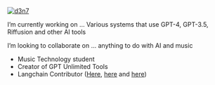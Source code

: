 [![d3n7](https://user-images.githubusercontent.com/29033313/234086809-92463b47-7c4c-4ada-a5dd-befc5711e710.gif)](https://github.com/d3n7/d3n7/blob/main/README.md)


I’m currently working on ...
Various systems that use GPT-4, GPT-3.5, Riffusion and other AI tools

I’m looking to collaborate on ... anything to do with AI and music

- Music Technology student
- Creator of GPT Unlimited Tools
- Langchain Contributor ([Here](https://github.com/hwchase17/langchain/pull/4111), [here](https://github.com/hwchase17/langchain/pull/4745) and [here](https://github.com/hwchase17/langchain/pull/4723))

<!--
**d3n7/d3n7** is a ✨ _special_ ✨ repository because its `README.md` (this file) appears on your GitHub profile.

Here are some ideas to get you started:

- 🔭 I’m currently working on ...
- 🌱 I’m currently learning ...
- 👯 I’m looking to collaborate on ...
- 🤔 I’m looking for help with ...
- 💬 Ask me about ...
- 📫 How to reach me: ...
- 😄 Pronouns: ...
- ⚡ Fun fact: ...
-->
